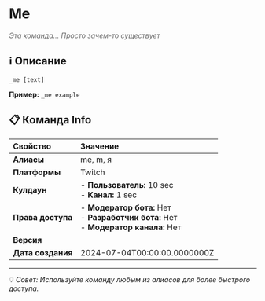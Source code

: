 # Me

<span style="color: #666; font-style: italic;">Эта команда... Просто зачем-то существует</span>

## ℹ️ Описание

`_me [text]`

**Пример:** `_me example`

## 📋 Команда Info

| **Свойство** | **Значение** |
|:----------------|:----------------|
| **Алиасы** | me, m, я |
| **Платформы** | Twitch |
| **Кулдаун** | - **Пользователь:** 10 sec<br> - **Канал:** 1 sec |
| **Права доступа** | - **Модератор бота:** Нет<br> - **Разработчик бота:** Нет<br> - **Модератор канала:** Нет |
| **Версия** |  |
| **Дата создания** | 2024-07-04T00:00:00.0000000Z |

---

💡 *Совет: Используйте команду любым из алиасов для более быстрого доступа.*

